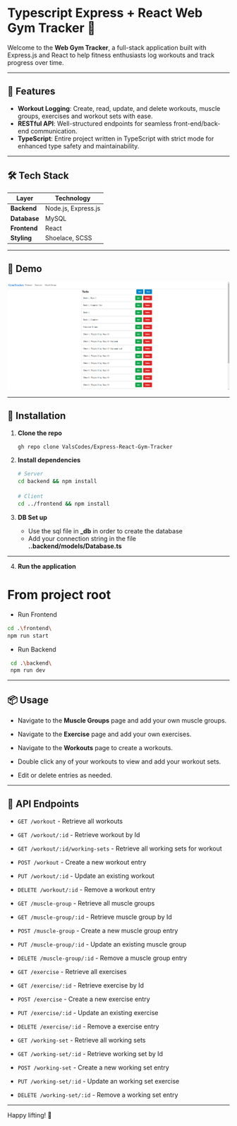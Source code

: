 # Typescript Express + React Web Gym Tracker 💪

Welcome to the **Web Gym Tracker**, a full-stack application built with Express.js and React to help fitness enthusiasts log workouts and track progress over time.

---

## 🚀 Features

* **Workout Logging**: Create, read, update, and delete workouts, muscle groups, exercises and workout sets with ease.
* **RESTful API**: Well-structured endpoints for seamless front-end/back-end communication.
* **TypeScript**: Entire project written in TypeScript with strict mode for enhanced type safety and maintainability.

---

## 🛠️ Tech Stack

| Layer        | Technology              |
| ------------ | ----------------------- |
| **Backend**  | Node.js, Express.js     |
| **Database** | MySQL                   |
| **Frontend** | React                   |
| **Styling**  | Shoelace, SCSS          |

---

## 📸 Demo

![App Demo](./frontend/src/assets/working-sets-demo.png)

---

## 💾 Installation

1. **Clone the repo**

   ```bash
   gh repo clone ValsCodes/Express-React-Gym-Tracker
   ```

2. **Install dependencies**

   ```bash
   # Server
   cd backend && npm install

   # Client
   cd ../frontend && npm install
   ```

3. **DB Set up**
   * Use the sql file in **_db** in order to create the database
   * Add your connection string in the file **..backend/models/Database.ts**
---

4. **Run the application**
# From project root
  * Run Frontend 
   ```bash
   cd .\frontend\
   npm run start
   ```
  * Run Backend

  ```bash
   cd .\backend\
   npm run dev
   ```
---

## 📦 Usage

* Navigate to the **Muscle Groups** page and add your own muscle groups.
* Navigate to the **Exercise** page and add your own exercises.
* Navigate to the **Workouts** page to create a workouts.
* Double click any of your workouts to view and add your workout sets.

* Edit or delete entries as needed.

---

## 🔌 API Endpoints

* `GET /workout` - Retrieve all workouts
* `GET /workout/:id` - Retrieve workout by Id
* `GET /workout/:id/working-sets` - Retrieve all working sets for workout
* `POST /workout` - Create a new workout entry
* `PUT /workout/:id` - Update an existing workout
* `DELETE /workout/:id` - Remove a workout entry
  
* `GET /muscle-group` - Retrieve all muscle groups
* `GET /muscle-group/:id` - Retrieve muscle group by Id
* `POST /muscle-group` - Create a new muscle group entry
* `PUT /muscle-group/:id` - Update an existing muscle group
* `DELETE /muscle-group/:id` - Remove a muscle group entry
  
* `GET /exercise` - Retrieve all exercises
* `GET /exercise/:id` - Retrieve exercise by Id
* `POST /exercise` - Create a new exercise entry
* `PUT /exercise/:id` - Update an existing exercise
* `DELETE /exercise/:id` - Remove a exercise entry
  
* `GET /working-set` - Retrieve all working sets
* `GET /working-set/:id` - Retrieve working set by Id
* `POST /working-set` - Create a new working set entry
* `PUT /working-set/:id` - Update an working set exercise
* `DELETE /working-set/:id` - Remove a working set entry

---

Happy lifting! 💪
